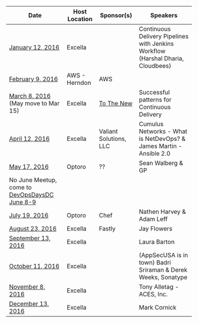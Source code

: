 Date|Host Location|Sponsor(s)|Speakers
----|-------------|----------|--------
[January 12, 2016](http://www.meetup.com/DevOpsDC/events/226749899/)| Excella | | Continuous Delivery Pipelines with Jenkins Workflow (Harshal Dharia, Cloudbees)
[February 9, 2016](http://www.meetup.com/DevOpsDC/events/226750186/)| AWS - Herndon | AWS |
[March 8, 2016](http://www.meetup.com/DevOpsDC/events/226752572/) (May move to Mar 15)| Excella | [To The New](http://www.tothenew.com/) | Successful patterns for Continuous Delivery
[April 12, 2016](http://www.meetup.com/DevOpsDC/events/226823531/)| Excella | Valiant Solutions, LLC | Cumulus Networks - What is NetDevOps? & James Martin - Ansible 2.0
[May 17, 2016](http://www.meetup.com/DevOpsDC/events/jkpfmlyvhbnb/)| Optoro | ?? | Sean Walberg & GP
No June Meetup, come to [DevOpsDaysDC June 8-9](http://www.devopsdays.org/events/2016-washington-dc/welcome/) | | |
[July 19, 2016](http://www.meetup.com/DevOpsDC/events/227569141/)| Optoro | Chef | Nathen Harvey & Adam Leff
[August 23, 2016](http://www.meetup.com/DevOpsDC/events/jkpfmlyvlbmb/)| Excella | Fastly | Jay Flowers
[September 13, 2016](http://www.meetup.com/DevOpsDC/events/jkpfmlyvmbrb/)| Excella | | Laura Barton
[October 11, 2016](http://www.meetup.com/DevOpsDC/events/jkpfmlyvnbpb/)| Excella | | (AppSecUSA is in town) Badri Sriraman & Derek Weeks, Sonatype
[November 8, 2016](http://www.meetup.com/DevOpsDC/events/jkpfmlyvpblb/)| Excella | | Tony Alletag - ACES, Inc.
[December 13, 2016](http://www.meetup.com/DevOpsDC/events/jkpfmlyvqbrb/)| Excella | | Mark Cornick
